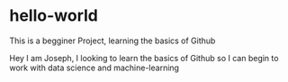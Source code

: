 # hello-world
This is a begginer Project, learning the basics of Github

Hey I am Joseph, I looking to learn the basics of Github so I can begin to work with data science and machine-learning
